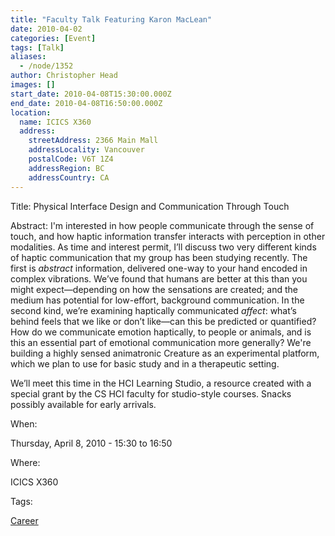 ```yaml
---
title: "Faculty Talk Featuring Karon MacLean"
date: 2010-04-02
categories: [Event]
tags: [Talk]
aliases:
  - /node/1352
author: Christopher Head
images: []
start_date: 2010-04-08T15:30:00.000Z
end_date: 2010-04-08T16:50:00.000Z
location:
  name: ICICS X360
  address:
    streetAddress: 2366 Main Mall
    addressLocality: Vancouver
    postalCode: V6T 1Z4
    addressRegion: BC
    addressCountry: CA
---
```


Title: Physical Interface Design and Communication Through Touch

Abstract: I'm interested in how people communicate through the sense of touch, and how haptic information transfer interacts with perception in other modalities. As time and interest permit, I’ll discuss two very different kinds of haptic communication that my group has been studying recently. The first is _abstract_ information, delivered one-way to your hand encoded in complex vibrations. We’ve found that humans are better at this than you might expect—depending on how the sensations are created; and the medium has potential for low-effort, background communication. In the second kind, we’re examining haptically communicated _affect_: what’s behind feels that we like or don’t like—can this be predicted or quantified? How do we communicate emotion haptically, to people or animals, and is this an essential part of emotional communication more generally? We're building a highly sensed animatronic Creature as an experimental platform, which we plan to use for basic study and in a therapeutic setting.

We’ll meet this time in the HCI Learning Studio, a resource created with a special grant by the CS HCI faculty for studio-style courses. Snacks possibly available for early arrivals.

When: 

Thursday, April 8, 2010 - 15:30 to 16:50

Where: 

ICICS X360

Tags: 

[Career](/career)
